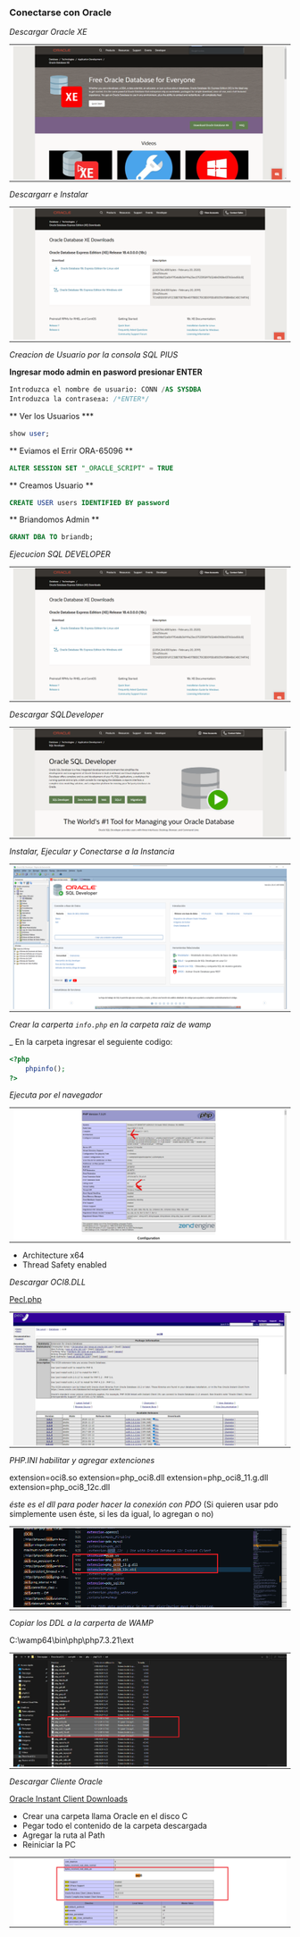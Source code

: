 ### Conectarse con Oracle

_Descargar Oracle XE_

<table align="center">
  <tr>
    <td align="center" style="padding=0;width=50%;">
      <img align="center" style="padding=0;" src="../images/oracleDownload.png" />
    </td>
  </tr>
</table>

_Descargarr e Instalar_

<table align="center">
  <tr>
    <td align="center" style="padding=0;width=50%;">
      <img align="center" style="padding=0;" src="../images/oracleDownload2.png" />
    </td>
  </tr>
</table>

_Creacion de Usuario por la consola SQL PlUS_

**Ingresar modo admin en pasword presionar ENTER**

```sql
Introduzca el nombre de usuario: CONN /AS SYSDBA
Introduzca la contrase±a: /*ENTER*/
```

** Ver los Usuarios ***

```sql
show user;
```

** Eviamos el Errir ORA-65096 **

```sql
ALTER SESSION SET "_ORACLE_SCRIPT" = TRUE
```

** Creamos Usuario **

```sql
CREATE USER users IDENTIFIED BY password
```

** Briandomos Admin **

```sql
GRANT DBA TO briandb;
```

_Ejecucion SQL DEVELOPER_

<table align="center">
  <tr>
    <td align="center" style="padding=0;width=50%;">
      <img align="center" style="padding=0;" src="../images/oracleDownload2.png" />
    </td>
  </tr>
</table>

_Descargar SQLDeveloper_

<table align="center">
  <tr>
    <td align="center" style="padding=0;width=50%;">
      <img align="center" style="padding=0;" src="../images/SQLdeveloper.png" />
    </td>
  </tr>
</table>

_Instalar, Ejecular y Conectarse a la Instancia_

<table align="center">
  <tr>
    <td align="center" style="padding=0;width=50%;">
      <img align="center" style="padding=0;" src="../images/SQLdeveloper2.png" />
    </td>
  </tr>
</table>

_Crear la carperta `info.php` en la carpeta raiz de wamp_

_ En la carpeta ingresar el seguiente codigo:

```php
<?php
    phpinfo();
?>
```

_Ejecuta por el navegador_

<table align="center">
  <tr>
    <td align="center" style="padding=0;width=50%;">
      <img align="center" style="padding=0;" src="../images/PHPinfo.png" />
    </td>
  </tr>
</table>

- Architecture	x64
- Thread Safety	enabled

_Descargar OCI8.DLL_

[Pecl.php](https://pecl.php.net/package/oci8/2.2.0/windows)

<table align="center">
  <tr>
    <td align="center" style="padding=0;width=50%;">
      <img align="center" style="padding=0;" src="../images/pecl.png" />
    </td>
  </tr>
</table>


_PHP.INI habilitar y agregar extenciones_

extension=oci8.so
extension=php_oci8.dll
extension=php_oci8_11.g.dll
extension=php_oci8_12c.dll

*éste es el dll para poder hacer la conexión con PDO*
(Si quieren usar pdo simplemente usen éste, si les da igual, lo agregan o no)


<table align="center">
  <tr>
    <td align="center" style="padding=0;width=50%;">
      <img align="center" style="padding=0;" src="../images/PHPextenciones.png" />
    </td>
  </tr>
</table>


_Copiar los DDL a la carperta de WAMP_

C:\wamp64\bin\php\php7.3.21\ext

<table align="center">
  <tr>
    <td align="center" style="padding=0;width=50%;">
      <img align="center" style="padding=0;" src="../images/DLL2.png" />
    </td>
  </tr>
</table>

_Descargar Cliente Oracle_

[Oracle Instant Client Downloads](https://www.oracle.com/database/technologies/instant-client/downloads.html)

- Crear una carpeta llama Oracle en el disco C 
- Pegar todo el contenido de la carpeta descargada
- Agregar la ruta al Path
- Reiniciar la PC

<table align="center">
  <tr>
    <td align="center" style="padding=0;width=50%;">
      <img align="center" style="padding=0;" src="../images/oci8.png" />
    </td>
  </tr>
</table>